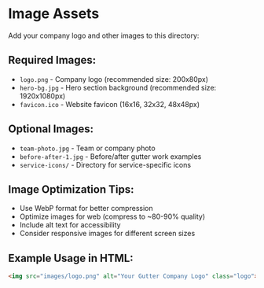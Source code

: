 # Image Assets

Add your company logo and other images to this directory:

## Required Images:
- `logo.png` - Company logo (recommended size: 200x80px)
- `hero-bg.jpg` - Hero section background (recommended size: 1920x1080px)
- `favicon.ico` - Website favicon (16x16, 32x32, 48x48px)

## Optional Images:
- `team-photo.jpg` - Team or company photo
- `before-after-1.jpg` - Before/after gutter work examples
- `service-icons/` - Directory for service-specific icons

## Image Optimization Tips:
- Use WebP format for better compression
- Optimize images for web (compress to ~80-90% quality)
- Include alt text for accessibility
- Consider responsive images for different screen sizes

## Example Usage in HTML:
```html
<img src="images/logo.png" alt="Your Gutter Company Logo" class="logo">
```
